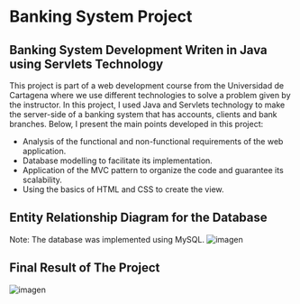 # Banking System Project

## Banking System Development Writen in Java using Servlets Technology
This project is part of a web development course from the Universidad de Cartagena where we use different technologies to solve a problem given by the instructor. In this project, I used Java and Servlets technology to make the server-side of a banking system that has accounts, clients and bank branches. Below, I present the main points developed in this project: 

* Analysis of the functional and non-functional requirements of the web application.
* Database modelling to facilitate its implementation. 
* Application of the MVC pattern to organize the code and guarantee its scalability.
* Using the basics of HTML and CSS to create the view.

## Entity Relationship Diagram for the Database
Note: The database was implemented using MySQL.
![imagen](https://github.com/ronaldborja/backendbancojava/assets/75533154/129e1377-22fb-4479-8e71-3849ccf0d8e9)

## Final Result of The Project
![imagen](https://github.com/ronaldborja/backendbancojava/assets/75533154/50d2d3ea-fe7b-4fbe-af40-a96e30f5db2c)


